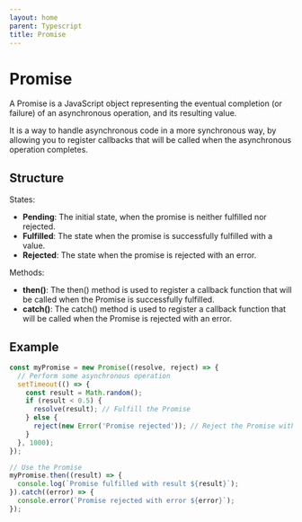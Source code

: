 ```yaml
---
layout: home
parent: Typescript
title: Promise
---
```


# Promise

A Promise is a JavaScript object representing the eventual completion (or failure) of an asynchronous operation, and its resulting value. 

It is a way to handle asynchronous code in a more synchronous way, by allowing you to register callbacks that will be called when the asynchronous operation completes.

## Structure

States:

- **Pending**: The initial state, when the promise is neither fulfilled nor rejected.
- **Fulfilled**: The state when the promise is successfully fulfilled with a value.
- **Rejected**: The state when the promise is rejected with an error.

Methods:

- **then()**: The then() method is used to register a callback function that will be called when the Promise is successfully fulfilled.
- **catch()**: The catch() method is used to register a callback function that will be called when the Promise is rejected with an error.

## Example

```javascript
const myPromise = new Promise((resolve, reject) => {
  // Perform some asynchronous operation
  setTimeout(() => {
    const result = Math.random();
    if (result < 0.5) {
      resolve(result); // Fulfill the Promise
    } else {
      reject(new Error('Promise rejected')); // Reject the Promise with an error
    }
  }, 1000);
});

// Use the Promise
myPromise.then((result) => {
  console.log(`Promise fulfilled with result ${result}`);
}).catch((error) => {
  console.error(`Promise rejected with error ${error}`);
});
```
